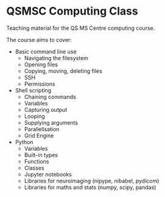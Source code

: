 # QSMSC Computing Class

Teaching material for the QS MS Centre computing course.

The course aims to cover:

* Basic command line use
  * Navigating the filesystem
  * Opening files
  * Copying, moving, deleting files
  * SSH
  * Permissions
* Shell scripting
  * Chaining commands
  * Variables
  * Capturing output
  * Looping
  * Supplying arguments
  * Parallelisation
  * Grid Engine 
* Python
  * Variables
  * Built-in types
  * Functions
  * Classes
  * Jupyter notebooks
  * Libraries for neuroimaging (nipype, nibabel, pydicom)
  * Libraries for maths and stats (numpy, scipy, pandas)
